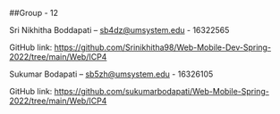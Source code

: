##Group - 12

Sri Nikhitha Boddapati – sb4dz@umsystem.edu  - 16322565 

GitHub link: https://github.com/Srinikhitha98/Web-Mobile-Dev-Spring-2022/tree/main/Web/ICP4 

Sukumar Bodapati – sb5zh@umsystem.edu - 16326105 

GitHub link: https://github.com/sukumarbodapati/Web-Mobile-Spring-2022/tree/main/Web/ICP4 
